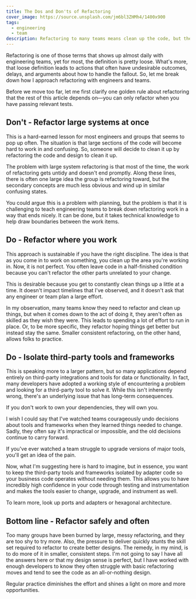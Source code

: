 ```yaml
---
title: The Dos and Don'ts of Refactoring
cover_image: https://source.unsplash.com/jm6bl3ZHMh4/1400x900
tags:
  - engineering
  - team
description: Refactoring to many teams means clean up the code, but they've also been burned by long refactoring projects that didn't improve much. In this article I'll share the basic dos and don'ts about refactoring to consistently improve code with low risk.
---
```

Refactoring is one of those terms that shows up almost daily with engineering teams, yet for most, the definition is pretty loose. What's more, that loose definition leads to actions that often have undesirable outcomes, delays, and arguments about how to handle the fallout. So, let me break down how I approach refactoring with engineers and teams.

Before we move too far, let me first clarify one golden rule about refactoring that the rest of this article depends on—you can only refactor when you have passing relevant tests.

## Don't - Refactor large systems at once

This is a hard-earned lesson for most engineers and groups that seems to pop up often. The situation is that large sections of the code will become hard to work in and confusing. So, someone will decide to clean it up by refactoring the code and design to clean it up.

The problem with large system refactoring is that most of the time, the work of refactoring gets untidy and doesn't end promptly. Along these lines, there is often one large idea the group is refactoring toward, but the secondary concepts are much less obvious and wind up in similar confusing states.

You could argue this is a problem with planning, but the problem is that it is challenging to teach engineering teams to break down refactoring work in a way that ends nicely. It can be done, but it takes technical knowledge to help draw boundaries between the work items.

## Do - Refactor where you work

This approach is sustainable if you have the right discipline. The idea is that as you come in to work on something, you clean up the area you're working in. Now, it is not perfect. You often leave code in a half-finished condition because you can't refactor the other parts unrelated to your change.

This is desirable because you get to constantly clean things up a little at a time. It doesn't impact timelines that I've observed, and it doesn't ask that any engineer or team plan a large effort.

In my observation, many teams know they need to refactor and clean up things, but when it comes down to the act of doing it, they aren't often as skilled as they wish they were. This leads to spending a lot of effort to run in place. Or, to be more specific, they refactor hoping things get better but instead stay the same. Smaller consistent refactoring, on the other hand, allows folks to practice.

## Do - Isolate third-party tools and frameworks

This is speaking more to a larger pattern, but so many applications depend entirely on third-party integrations and tools for data or functionality. In fact, many developers have adopted a working style of encountering a problem and looking for a third-party tool to solve it. While this isn't inherently wrong, there's an underlying issue that has long-term consequences.

If you don't work to own your dependencies, they will own you.

I wish I could say that I've watched teams courageously undo decisions about tools and frameworks when they learned things needed to change. Sadly, they often say it's impractical or impossible, and the old decisions continue to carry forward.

If you've ever watched a team struggle to upgrade versions of major tools, you'll get an idea of the pain.

Now, what I'm suggesting here is hard to imagine, but in essence, you want to keep the third-party tools and frameworks isolated by adapter code so your business code operates without needing them. This allows you to have incredibly high confidence in your code through testing and instrumentation and makes the tools easier to change, upgrade, and instrument as well.

To learn more, look up ports and adapters or hexagonal architecture.

## Bottom line - Refactor safely and often

Too many groups have been burned by large, messy refactoring, and they are too shy to try more. Also, the pressure to deliver quickly stunts the skill set required to refactor to create better designs. The remedy, in my mind, is to do more of it in smaller, consistent steps. I'm not going to say I have all the answers here or that my design sense is perfect, but I have worked with enough developers to know they often struggle with basic refactoring moves and tend to see the code as an all-or-nothing design.

Regular practice diminishes the effort and shines a light on more and more opportunities.